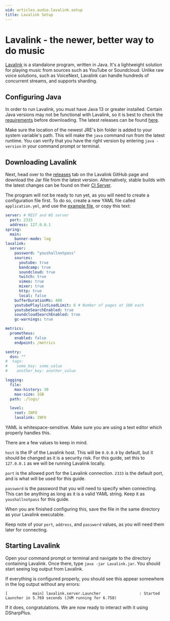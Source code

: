 ```yaml
---
uid: articles.audio.lavalink.setup
title: Lavalink Setup
---
```


# Lavalink - the newer, better way to do music

[Lavalink][0] is a standalone program, written in Java. It's a lightweight solution for playing music from sources such
as YouTube or Soundcloud. Unlike raw voice solutions, such as VoiceNext, Lavalink can handle hundreds of concurrent
streams, and supports sharding.

## Configuring Java

In order to run Lavalink, you must have Java 13 or greater installed. Certain Java versions may not be functional with
Lavalink, so it is best to check the [requirements][1] before downloading. The latest releases can be found [here][2].

Make sure the location of the newest JRE's bin folder is added to your system variable's path. This will make the `java`
command run from the latest runtime. You can verify that you have the right version by entering `java -version` in your
command prompt or terminal.

## Downloading Lavalink  

Next, head over to the [releases][3] tab on the Lavalink GitHub page and download the Jar file from the latest version.
Alternatively, stable builds with the latest changes can be found on their [CI Server][4].

The program will not be ready to run yet, as you will need to create a configuration file first. To do so, create a new
YAML file called `application.yml`, and use the [example file][5], or copy this text:

```yaml
server: # REST and WS server
  port: 2333
  address: 127.0.0.1
spring:
  main:
    banner-mode: log
lavalink:
  server:
    password: "youshallnotpass"
    sources:
      youtube: true
      bandcamp: true
      soundcloud: true
      twitch: true
      vimeo: true
      mixer: true
      http: true
      local: false
    bufferDurationMs: 400
    youtubePlaylistLoadLimit: 6 # Number of pages at 100 each
    youtubeSearchEnabled: true
    soundcloudSearchEnabled: true
    gc-warnings: true

metrics:
  prometheus:
    enabled: false
    endpoint: /metrics

sentry:
  dsn: ""
#  tags:
#    some_key: some_value
#    another_key: another_value

logging:
  file:
    max-history: 30
    max-size: 1GB
  path: ./logs/

  level:
    root: INFO
    lavalink: INFO
```

YAML is whitespace-sensitive. Make sure you are using a text editor which properly handles this.

There are a few values to keep in mind.

`host` is the IP of the Lavalink host. This will be `0.0.0.0` by default, but it should be changed as it is a security
risk. For this guide, set this to `127.0.0.1` as we will be running Lavalink locally.

`port` is the allowed port for the Lavalink connection. `2333` is the default port, and is what will be used for this
guide.

`password` is the password that you will need to specify when connecting. This can be anything as long as it is a valid
YAML string. Keep it as `youshallnotpass` for this guide.

When you are finished configuring this, save the file in the same directory as your Lavalink executable.

Keep note of your `port`, `address`, and `password` values, as you will need them later for connecting.

## Starting Lavalink

Open your command prompt or terminal and navigate to the directory containing Lavalink. Once there, type
`java -jar Lavalink.jar`. You should start seeing log output from Lavalink.

If everything is configured properly, you should see this appear somewhere in the log output without any errors:

```
[           main] lavalink.server.Launcher                 : Started Launcher in 5.769 seconds (JVM running for 6.758)
```

If it does, congratulations. We are now ready to interact with it using DSharpPlus.

<!-- LINKS -->
[0]:  https://github.com/freyacodes/Lavalink
[1]:  https://github.com/freyacodes/Lavalink#requirements
[2]:  https://adoptium.net/
[3]:  https://github.com/freyacodes/Lavalink/releases
[4]:  https://ci.fredboat.com/viewLog.html?buildId=lastSuccessful&buildTypeId=Lavalink_Build&tab=artifacts&guest=1
[5]:  https://github.com/freyacodes/Lavalink/blob/master/LavalinkServer/application.yml.example
